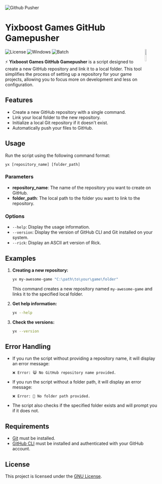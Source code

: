 ![Github Pusher](https://github.com/user-attachments/assets/ba6b6099-a79e-40c1-8997-51a5580e2131)

# Yixboost Games GitHub Gamepusher

<img src='https://github.com/user-attachments/assets/e74a16bf-8750-4215-b569-b55967947e21' align='right' width='10%'>

![License](https://img.shields.io/badge/license-GNU%20General%20Public%20License%20v3-blue.svg) ![Windows](https://img.shields.io/badge/platform-Windows-0078D7.svg) ![Batch](https://img.shields.io/badge/code-.bat-orange.svg)

⚡ **Yixboost Games GitHub Gamepusher** is a script designed to create a new GitHub repository and link it to a local folder. This tool simplifies the process of setting up a repository for your game projects, allowing you to focus more on development and less on configuration.

## Features

- Create a new GitHub repository with a single command.
- Link your local folder to the new repository.
- Initialize a local Git repository if it doesn't exist.
- Automatically push your files to GitHub.

## Usage

Run the script using the following command format:

```
yx [repository_name] [folder_path]
```

### Parameters

- **repository_name**: The name of the repository you want to create on GitHub.
- **folder_path**: The local path to the folder you want to link to the repository.

### Options

- `--help`: Display the usage information.
- `--version`: Display the version of GitHub CLI and Git installed on your system.
- `--rick`: Display an ASCII art version of Rick.

## Examples

1. **Creating a new repository:**

   ```bash
   yx my-awesome-game "C:\path\to\your\game\folder"
   ```

   This command creates a new repository named `my-awesome-game` and links it to the specified local folder.

2. **Get help information:**

   ```bash
   yx --help
   ```

3. **Check the versions:**

   ```bash
   yx --version
   ```

## Error Handling

- If you run the script without providing a repository name, it will display an error message:
  ```
  ❌ Error: 😺 No GitHub repository name provided.
  ```

- If you run the script without a folder path, it will display an error message:
  ```
  ❌ Error: 📂 No folder path provided.
  ```

- The script also checks if the specified folder exists and will prompt you if it does not.

## Requirements

- [Git](https://git-scm.com/) must be installed.
- [GitHub CLI](https://cli.github.com/) must be installed and authenticated with your GitHub account.

## License

This project is licensed under the [GNU License](LICENSE).
